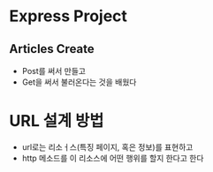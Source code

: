 # Express Project

## Articles Create
- Post를 써서 만들고
- Get을 써서 불러온다는 것을 배웠다

# URL 설계 방법
- url로는 리소ㅓ스(특징 페이지, 혹은 정보)를 표현하고 
- http 메소드를 이 리소스에 어떤 행위를 할지 한다고 한다